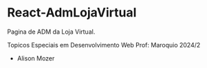 # React-AdmLojaVirtual
 Pagina de ADM da Loja Virtual. 

Topicos Especiais em Desenvolvimento Web 
Prof: Maroquio
2024/2

- Alison Mozer
